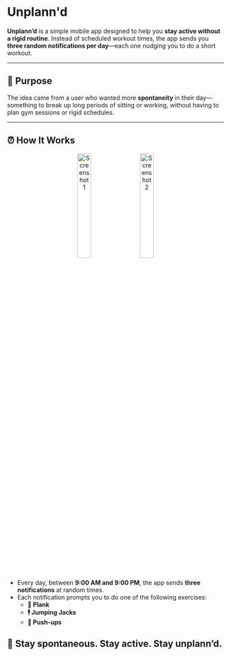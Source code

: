 # Unplann'd

**Unplann’d** is a simple mobile app designed to help you **stay active without a rigid routine**. Instead of scheduled workout times, the app sends you **three random notifications per day**—each one nudging you to do a short workout.

---

## 🎯 Purpose

The idea came from a user who wanted more **spontaneity** in their day—something to break up long periods of sitting or working, without having to plan gym sessions or rigid schedules.

---

## ⏰ How It Works




<p align="center">
  <img src=https://github.com/user-attachments/assets/cc4961a7-7c61-4dca-a44f-59fbaf23d5ef alt="Screenshot 1" width="25%" />
  &nbsp; &nbsp;
  <img src=https://github.com/user-attachments/assets/912d1bcf-91d4-4e79-a2f3-b467b9d01942 alt="Screenshot 2" width="25%" />
</p>


- Every day, between **9:00 AM and 9:00 PM**, the app sends **three notifications** at random times.
- Each notification prompts you to do one of the following exercises:
  - **🧱 Plank**
  - **🕴️ Jumping Jacks**
  - **💪 Push-ups**



## 🙌 Stay spontaneous. Stay active. Stay unplann’d.
